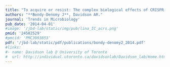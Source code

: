 ```yaml
---
title: "To acquire or resist: The complex biological effects of CRISPR-Cas systems"
authors: "**Bondy-Denomy J**, Davidson AR."
journal: 'Trends in Microbiology'
pub_date: '2014-04-01'
#image: '/jbd-lab/static/img/pub/lina_IC_acrs.png'
pmid: '24582529'
#pmcid: 'PMC3993853'
pdf: '/jbd-lab/static/pdf/publications/bondy-denomy2_2014.pdf'
#links:
#- name: Davidson lab @ University of Toronto
#  url: http://individual.utoronto.ca/davidsonlab/Davidson_lab/Home.html
---
```

